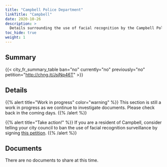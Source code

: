 ```yaml
---
title: "Campbell Police Department"
linkTitle: "Campbell"
date: 2020-10-26
description: >
  Details surrounding the use of facial recognition by the Campbell Police Department.
toc_hide: true
weight: 1
---
```


## Summary
{{< city_fr_summary_table ban="no" currently="no" previously="no" petition="http://chng.it/JsjNp46T" >}}

## Details
{{% alert title="Work in progress" color="warning" %}}
This section is still a work in progress as we continue to investigate documents. Please check back in the coming days.
{{% /alert %}}

{{% alert title="Take action!" %}}
If you are a resident of Campbell, consider telling your city council to ban the use of facial recognition surveillance by signing [this petition](http://chng.it/JsjNp46T).
{{% /alert %}}

## Documents
There are no documents to share at this time.
